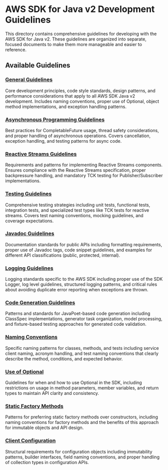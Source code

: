 # AWS SDK for Java v2 Development Guidelines

This directory contains comprehensive guidelines for developing with the AWS SDK for Java v2. These guidelines are organized into separate, focused documents to make them more manageable and easier to reference.

## Available Guidelines

### [General Guidelines](aws-sdk-java-v2-general.md)
Core development principles, code style standards, design patterns, and performance considerations that apply to all AWS SDK Java v2 development. Includes naming conventions, proper use of Optional, object method implementations, and exception handling patterns.

### [Asynchronous Programming Guidelines](async-programming-guidelines.md)
Best practices for CompletableFuture usage, thread safety considerations, and proper handling of asynchronous operations. Covers cancellation, exception handling, and testing patterns for async code.

### [Reactive Streams Guidelines](reactive-streams-guidelines.md)
Requirements and patterns for implementing Reactive Streams components. Ensures compliance with the Reactive Streams specification, proper backpressure handling, and mandatory TCK testing for Publisher/Subscriber implementations.

### [Testing Guidelines](testing-guidelines.md)
Comprehensive testing strategies including unit tests, functional tests, integration tests, and specialized test types like TCK tests for reactive streams. Covers test naming conventions, mocking guidelines, and coverage expectations.

### [Javadoc Guidelines](javadoc-guidelines.md)
Documentation standards for public APIs including formatting requirements, proper use of Javadoc tags, code snippet guidelines, and examples for different API classifications (public, protected, internal).

### [Logging Guidelines](logging-guidelines.md)
Logging standards specific to the AWS SDK including proper use of the SDK Logger, log level guidelines, structured logging patterns, and critical rules about avoiding duplicate error reporting when exceptions are thrown.

### [Code Generation Guidelines](code-generation-guidelines.md)
Patterns and standards for JavaPoet-based code generation including ClassSpec implementations, generator task organization, model processing, and fixture-based testing approaches for generated code validation.

### [Naming Conventions](NamingConventions.md)
Specific naming patterns for classes, methods, and tests including service client naming, acronym handling, and test naming conventions that clearly describe the method, conditions, and expected behavior.

### [Use of Optional](UseOfOptional.md)
Guidelines for when and how to use Optional in the SDK, including restrictions on usage in method parameters, member variables, and return types to maintain API clarity and consistency.

### [Static Factory Methods](FavorStaticFactoryMethods.md)
Patterns for preferring static factory methods over constructors, including naming conventions for factory methods and the benefits of this approach for immutable objects and API design.

### [Client Configuration](ClientConfiguration.md)
Structural requirements for configuration objects including immutability patterns, builder interfaces, field naming conventions, and proper handling of collection types in configuration APIs.